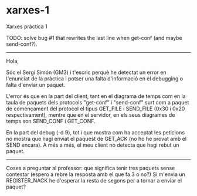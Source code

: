 # xarxes-1
Xarxes pràctica 1

TODO:
    solve bug #1 that rewrites the last line when get-conf (and maybe send-conf?).


----
Hola,

Sóc el Sergi Simón (GM3) i t'escric perquè he detectat un error en l'enunciat de la pràctica i potser una falta d'informació en el debugging o falta d'enviar un paquet.

L'error és que en la part del client, tant en el diagrama de temps com en la taula de paquets dels protocols "get-conf" i "send-conf" surt com a paquet de començament del protocol el tipus GET_FILE i SEND_FILE (0x30 i 0x20 respectivament), mentre que en el servidor, en els seus diagrames de temps son SEND_CONF i GET_CONF.

En la part del debug (-d 9), tot i que mostra com ha acceptat les peticions no mostra que hagi enviat el paquest de GET_ACK (no ho he provat amb el SEND encara). A més a més, el meu client no detecta que hagi rebut un paquet. 

---
Coses a preguntar al professor:
    que significa tenir tres paquets sense contestar (espero a rebre la resposta    amb el que fa 3 o no?)
    Si m'envia un REGISTER_NACK he d'esperar la resta de segons per a tornar a      enviar el paquet?